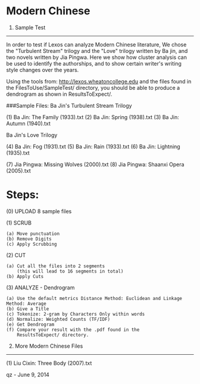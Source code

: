 # Modern Chinese

1. Sample Test
---------------------------------------------------------------------
In order to test if Lexos can analyze Modern Chinese literature, We 
chose the "Turbulent Stream" trilogy and the "Love" trilogy written 
by Ba jin, and two novels written by Jia Pingwa. Here we show how 
cluster analysis can be used to identify the authorships, and to 
show certain writer's writing style changes over the years.

Using the tools from:   http://lexos.wheatoncollege.edu
and the files found in the FilesToUse/SampleTest/ directory, you 
should be able to produce a dendrogram as shown in ResultsToExpect/.

###Sample Files:
Ba Jin's Turbulent Stream Trilogy

(1) Ba Jin: The Family (1933).txt
(2) Ba Jin: Spring (1938).txt
(3) Ba Jin: Autumn (1940).txt

Ba Jin's Love Trilogy

(4) Ba Jin: Fog (1931).txt
(5) Ba Jin: Rain (1933).txt
(6) Ba Jin: Lightning (1935).txt

(7) Jia Pingwa: Missing Wolves (2000).txt
(8) Jia Pingwa: Shaanxi Opera (2005).txt


Steps:
=====================================================================
(0) UPLOAD 8 sample files

(1) SCRUB 

    (a) Move punctuation
    (b) Remove Digits
    (c) Apply Scrubbing
(2) CUT 

    (a) Cut all the files into 2 segments
        (this will lead to 16 segments in total)
    (b) Apply Cuts
(3) ANALYZE - Dendrogram

    (a) Use the default metrics Distance Method: Euclidean and Linkage Method: Average
    (b) Give a Title
    (c) Tokenize: 2-gram by Characters Only within words
    (d) Normalize: Weighted Counts (TF/IDF) 
    (e) Get Dendrogram
    (f) Compare your result with the .pdf found in the 
        ResultsToExpect/ directory.

2. More Modern Chinese Files
---------------------------------------------------------------------
(1) Liu Cixin: Three Body (2007).txt



qz - June 9, 2014